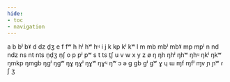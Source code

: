 ```yaml
---
hide:
- toc
- navigation
---
```

a
b
bʲ
bˠ
d
dz
d̠ʒ
e
f
fʷ
h
hʲ
hʷ
hᶣ
i
j
k
kp
kʲ
kʷ
l
m
mb
mbʲ
mbˠ
mp
mpʲ
n
nd
ndz
ns
nt
nts
n̠d̠ʒ
n̠ʃ
o
p
pʲ
pʷ
s
t
ts
t̠ʃ
u
v
w
x
y
z
ø
ŋ
ŋh
ŋhʲ
ŋhʷ
ŋhᶣ
ŋkʲ
ŋkʷ
ŋmkp
ŋmɡb
ŋɡʲ
ŋɡʷ
ŋɣ
ŋɣʲ
ŋɣʷ
ŋɣᶣ
ŋʷ
ɔ
ə
ɡ
ɡb
ɡʲ
ɡʷ
ɣ
ɥ
ɯ
ɱf
ɱfʲ
ɱv
ɲ
ɲʷ
ɾ
ʃ
ʒ
